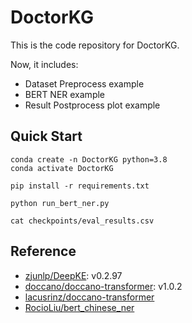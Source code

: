 # DoctorKG

This is the code repository for DoctorKG.

Now, it includes:

* Dataset Preprocess example
* BERT NER example
* Result Postprocess plot example

## Quick Start

```shell
conda create -n DoctorKG python=3.8
conda activate DoctorKG

pip install -r requirements.txt

python run_bert_ner.py

cat checkpoints/eval_results.csv
```

## Reference

* [zjunlp/DeepKE](https://github.com/zjunlp/DeepKE): v0.2.97
* [doccano/doccano-transformer](https://github.com/doccano/doccano-transformer): v1.0.2
* [lacusrinz/doccano-transformer](https://github.com/lacusrinz/doccano-transformer)
* [RocioLiu/bert_chinese_ner](https://github.com/RocioLiu/bert_chinese_ner)

